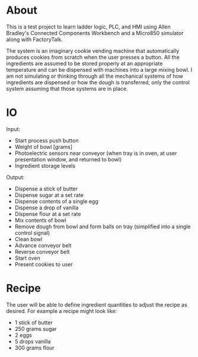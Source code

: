 # About
This is a test project to learn ladder logic, PLC, and HMI using Allen Bradley's Connected Components Workbench and a Micro850 simulator along with FactoryTalk.

The system is an imaginary cookie vending machine that automatically produces cookies from scratch when the user presses a button. All the ingredients are assumed to be stored properly at an appropriate temperature and can be dispensed with machines into a large mixing bowl. I am not simulating or thinking through all the mechanical systems of how ingredients are dispensed or how the dough is transferred, only the control system assuming that those systems are in place.

# IO
Input:
 - Start process push button
 - Weight of bowl [grams]
 - Photoelectric sensors near conveyor (when tray is in oven, at user presentation window, and returned to bowl)
 - Ingredient storage levels

Output:
 - Dispense a stick of butter
 - Dispense sugar at a set rate
 - Dispense contents of a single egg
 - Dispense a drop of vanilla
 - Dispense flour at a set rate
 - Mix contents of bowl
 - Remove dough from bowl and form balls on tray (simplified into a single control signal)
 - Clean bowl
 - Advance conveyor belt
 - Reverse conveyor belt
 - Start oven
 - Present cookies to user

# Recipe
The user will be able to define ingredient quantities to adjust the recipe as desired. For example a recipe might look like:
 - 1 stick of butter
 - 250 grams sugar
 - 2 eggs
 - 5 drops vanilla
 - 300 grams flour
